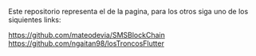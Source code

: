 Este repositorio representa el de la pagina, para los otros siga uno de los siquientes links:

https://github.com/mateodevia/SMSBlockChain
https://github.com/ngaitan98/losTroncosFlutter
